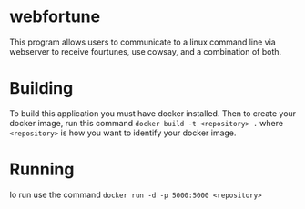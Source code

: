 # webfortune
This program allows users to communicate to a linux command line via webserver to receive fourtunes, use cowsay, and a combination of both.

# Building
To build this application you must have docker installed. Then to create your docker image, run this command `docker build -t <repository> .` where `<repository>` is how you want to identify your docker image.

# Running
Io run use the command `docker run -d -p 5000:5000 <repository>`

